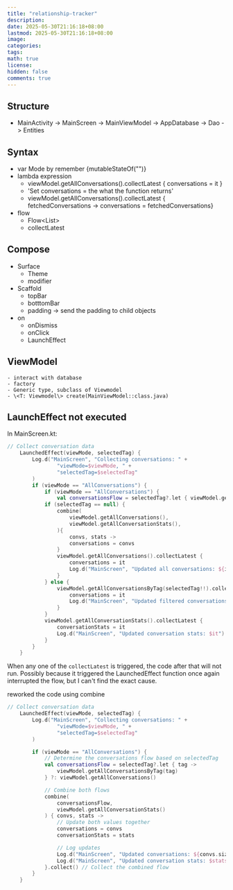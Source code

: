 ```yaml
---
title: "relationship-tracker"
description: 
date: 2025-05-30T21:16:18+08:00
lastmod: 2025-05-30T21:16:18+08:00
image: 
categories: 
tags: 
math: true
license: 
hidden: false
comments: true
---
```


## Structure
- MainActivity -> MainScreen -> MainViewModel -> AppDatabase -> Dao -> Entities

## Syntax
- var Mode by remember {mutableStateOf("")}
- lambda expression
    - viewModel.getAllConversations().collectLatest { conversations = it }
    - 'Set conversations = the what the function returns'
    - viewModel.getAllConversations().collectLatest { fetchedConversations -> conversations = fetchedConversations}
- flow
    - Flow<List<Conversation>>
    - collectLatest


## Compose
- Surface
    - Theme
    - modifier
- Scaffold
    - topBar
    - botttomBar
    - padding -> send the padding to child objects
- on
    - onDismiss
    - onClick
    - LaunchEffect

## ViewModel
    - interact with database
    - factory
    - Generic type, subclass of Viewmodel
    - \<T: Viewmodel\> create(MainViewModel::class.java)

## LaunchEffect not executed
In MainScreen.kt:
```kotlin
// Collect conversation data
    LaunchedEffect(viewMode, selectedTag) {
        Log.d("MainScreen", "Collecting conversations: " +
                "viewMode=$viewMode, " +
                "selectedTag=$selectedTag"
        )
        if (viewMode == "AllConversations") {
            if (viewMode == "AllConversations") {
                val conversationsFlow = selectedTag?.let { viewModel.getAllConversationsByTag(it) }
            if (selectedTag == null) {
                combine(
                    viewModel.getAllConversations(),
                    viewModel.getAllConversationStats(),
                ){
                    convs, stats ->
                    conversations = convs
                }
                viewModel.getAllConversations().collectLatest {
                    conversations = it
                    Log.d("MainScreen", "Updated all conversations: ${it.size} items")
                }
            } else {
                viewModel.getAllConversationsByTag(selectedTag!!).collectLatest {
                    conversations = it
                    Log.d("MainScreen", "Updated filtered conversations: ${it.size} items")
                }
            }
            viewModel.getAllConversationStats().collectLatest {
                conversationStats = it
                Log.d("MainScreen", "Updated conversation stats: $it")
            }
        }
    }
```
When any one of the `collectLatest` is triggered, the code after that will not run. Possibly because it triggered the LaunchedEffect function once again interrupted the flow, but I can't find the exact cause.

reworked the code using combine

```kotlin
// Collect conversation data
    LaunchedEffect(viewMode, selectedTag) {
        Log.d("MainScreen", "Collecting conversations: " +
                "viewMode=$viewMode, " +
                "selectedTag=$selectedTag"
        )

        if (viewMode == "AllConversations") {
            // Determine the conversations flow based on selectedTag
            val conversationsFlow = selectedTag?.let { tag ->
                viewModel.getAllConversationsByTag(tag)
            } ?: viewModel.getAllConversations()

            // Combine both flows
            combine(
                conversationsFlow,
                viewModel.getAllConversationStats()
            ) { convs, stats ->
                // Update both values together
                conversations = convs
                conversationStats = stats

                // Log updates
                Log.d("MainScreen", "Updated conversations: ${convs.size} items")
                Log.d("MainScreen", "Updated conversation stats: $stats")
            }.collect() // Collect the combined flow
        }
    }
```
